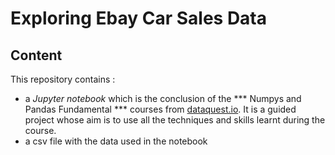 # Exploring Ebay Car Sales Data

## Content

This repository contains :

- a *Jupyter notebook* which is the conclusion of the *** Numpys and Pandas Fundamental *** courses from [dataquest.io](dataquest.io). It is a guided project whose aim is to use all the techniques and skills learnt during the course.
- a csv file with the data used in the notebook

